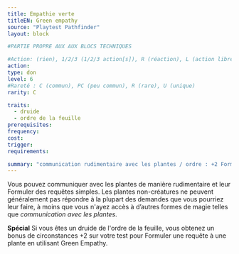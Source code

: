```yaml
---
title: Empathie verte
titleEN: Green empathy
source: "Playtest Pathfinder"
layout: block

#PARTIE PROPRE AUX AUX BLOCS TECHNIQUES

#Action: (rien), 1/2/3 (1/2/3 action[s]), R (réaction), L (action libre)
action: 
type: don
level: 6
#Rareté : C (commun), PC (peu commun), R (rare), U (unique)
rarity: C

traits:
  - druide
  - ordre de la feuille
prerequisites:
frequency: 
cost:
trigger: 
requirements: 

summary: "communication rudimentaire avec les plantes / ordre : +2 Formuler une requête"
---
```


Vous pouvez communiquer avec les plantes de manière rudimentaire et leur Formuler des requêtes simples. Les plantes non-créatures ne peuvent généralement pas répondre à la plupart des demandes que vous pourriez leur faire, à moins que vous n'ayez accès à d’autres formes de magie telles que *communication avec les plantes*.

**Spécial** Si vous êtes un druide de l'ordre de la feuille, vous obtenez un bonus de circonstances +2 sur votre test pour Formuler une requête à une plante en utilisant Green Empathy.